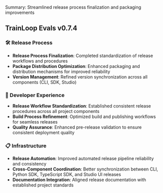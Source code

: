 Summary: Streamlined release process finalization and packaging improvements

## TrainLoop Evals v0.7.4

### 🛠️ Release Process
- **Release Process Finalization**: Completed standardization of release workflows and procedures
- **Package Distribution Optimization**: Enhanced packaging and distribution mechanisms for improved reliability
- **Version Management**: Refined version synchronization across all components (CLI, SDK, Studio)

### 🔧 Developer Experience  
- **Release Workflow Standardization**: Established consistent release procedures across all project components
- **Build Process Refinement**: Optimized build and publishing workflows for seamless releases
- **Quality Assurance**: Enhanced pre-release validation to ensure consistent deployment quality

### 📋 Infrastructure
- **Release Automation**: Improved automated release pipeline reliability and consistency
- **Cross-Component Coordination**: Better synchronization between CLI, Python SDK, TypeScript SDK, and Studio UI releases
- **Documentation Integration**: Aligned release documentation with established project standards
